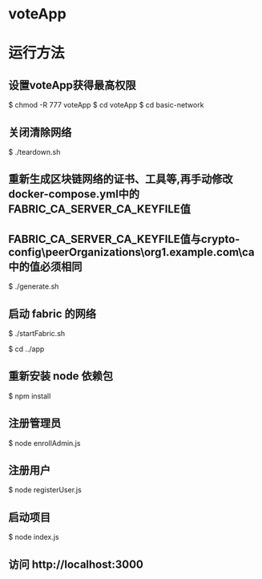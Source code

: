 # voteApp
# 运行方法
## 设置voteApp获得最高权限
$ chmod -R 777 voteApp
$ cd voteApp
$ cd basic-network
## 关闭清除网络
$ ./teardown.sh
## 重新生成区块链网络的证书、工具等,再手动修改docker-compose.yml中的FABRIC_CA_SERVER_CA_KEYFILE值
## FABRIC_CA_SERVER_CA_KEYFILE值与crypto-config\peerOrganizations\org1.example.com\ca中的值必须相同
$ ./generate.sh
## 启动 fabric 的网络
$ ./startFabric.sh

$ cd ../app
## 重新安装 node 依赖包
$ npm install
## 注册管理员
$ node enrollAdmin.js
## 注册用户
$ node registerUser.js
## 启动项目
$ node index.js
## 访问 http://localhost:3000
